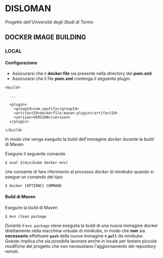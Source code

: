 
# DISLOMAN 
*Progetto dell'Università degli Studi di Torino*
## DOCKER IMAGE BUILDING
### LOCAL
#### Configurazione
* Assicurarsi che il **docker file** sia presente nella directory del **pom.xml**.
* Assicurarsi che il file **pom.xml** contenga il seguente plugin:
```
<build>

  ...
  
  <plugin>
    <groupId>com.spotify</groupId>
    <artifactId>dockerfile-maven-plugin</artifactId>
    <version>VERSION</version>
  </plugin> 
  
</build>
```
In modo che venga eseguito la build dell'immagine *docker* durante la *build* di Maven

Eseguire il seguente comando
```
$ eval $(minikube docker-env)
```
che consente di fare riferimento al processo *docker* di *minikube* quando si esegue un comando del tipo: 
```
$ docker [OPTIONS] COMMAND
```

#### Build di Maven
Eseguire la build di Maven
```
$ mvn clean package
```
Durante il ```mvn package``` viene eseguita la build di una nuova immagine docker direttamente nella macchina virtuale di *minikube*, in modo che **non** sia **necessario** effettuare **```push```** della nuova immagine e  **```pull```** da *minikube*. Questo implica che sia possibile lavorare anche in locale per testare piccole modifiche del progetto che non necessitano l'aggiornamento dei repository remoti.

